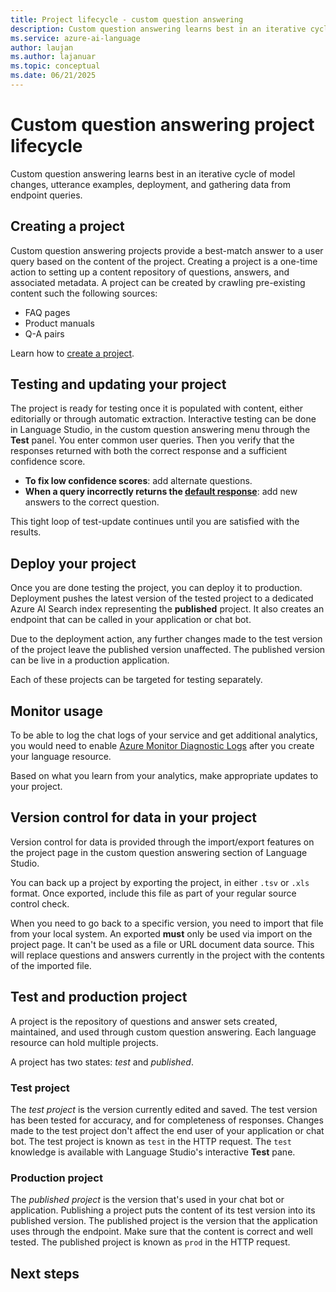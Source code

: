 ```yaml
---
title: Project lifecycle - custom question answering
description: Custom question answering learns best in an iterative cycle of model changes, utterance examples, deployment, and gathering data from endpoint queries.
ms.service: azure-ai-language
author: laujan
ms.author: lajanuar
ms.topic: conceptual
ms.date: 06/21/2025
---
```


# Custom question answering project lifecycle

Custom question answering learns best in an iterative cycle of model changes, utterance examples, deployment, and gathering data from endpoint queries.

## Creating a project

Custom question answering projects provide a best-match answer to a user query based on the content of the project. Creating a project is a one-time action to setting up a content repository of questions, answers, and associated metadata. A project can be created by crawling pre-existing content such the following sources:

- FAQ pages
- Product manuals
- Q-A pairs

Learn how to [create a project](../how-to/create-test-deploy.md).

## Testing and updating your project

The project is ready for testing once it is populated with content, either editorially or through automatic extraction. Interactive testing can be done in Language Studio, in the custom question answering menu through the **Test** panel. You enter common user queries. Then you verify that the responses returned with both the correct response and a sufficient confidence score.

* **To fix low confidence scores**: add alternate questions.
* **When a query incorrectly returns the [default response](../How-to/change-default-answer.md)**: add new answers to the correct question.

This tight loop of test-update continues until you are satisfied with the results.

## Deploy your project

Once you are done testing the project, you can deploy it to production. Deployment pushes the latest version of the tested project to a dedicated Azure AI Search index representing the **published** project. It also creates an endpoint that can be called in your application or chat bot.

Due to the deployment action, any further changes made to the test version of the project leave the published version unaffected. The published version can be live in a production application.

Each of these projects can be targeted for testing separately.

## Monitor usage

To be able to log the chat logs of your service and get additional analytics, you would need to enable [Azure Monitor Diagnostic Logs](../how-to/analytics.md) after you create your language resource.

Based on what you learn from your analytics, make appropriate updates to your project.

## Version control for data in your project

Version control for data is provided through the import/export features on the project page in the custom question answering section of Language Studio.

You can back up a project by exporting the project, in either `.tsv` or `.xls` format. Once exported, include this file as part of your regular source control check.

When you need to go back to a specific version, you need to import that file from your local system. An exported  **must** only be used via import on the project page. It can't be used as a file or URL document data source. This will replace questions and answers currently in the project with the contents of the imported file.

## Test and production project

A project is the repository of questions and answer sets created, maintained, and used through custom question answering. Each language resource can hold multiple projects.

A project has two states: *test* and *published*.

### Test project

The *test project* is the version currently edited and saved. The test version has been tested for accuracy, and for completeness of responses. Changes made to the test project don't affect the end user of your application or chat bot. The test project is known as `test` in the HTTP request. The `test` knowledge is available with Language Studio's interactive **Test** pane.

### Production project

The *published project* is the version that's used in your chat bot or application. Publishing a project puts the content of its test version into its published version. The published project is the version that the application uses through the endpoint. Make sure that the content is correct and well tested. The published project is known as `prod` in the HTTP request.

## Next steps

